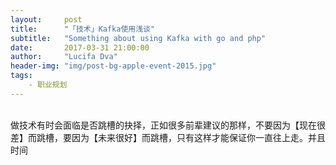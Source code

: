 ```yaml
---
layout:     post
title:      "「技术」Kafka使用浅谈"
subtitle:   "Something about using Kafka with go and php"
date:       2017-03-31 21:00:00
author:     "Lucifa Dva"
header-img: "img/post-bg-apple-event-2015.jpg"
tags:
    - 职业规划
---
```



<div>
    <br>做技术有时会面临是否跳槽的抉择，正如很多前辈建议的那样，不要因为【现在很差】而跳槽，要因为【未来很好】而跳槽，只有这样才能保证你一直往上走。并且时间
    <br> 
    <br> 
    <br> 
    <p>
    <b></b>
    </p>
</div>


